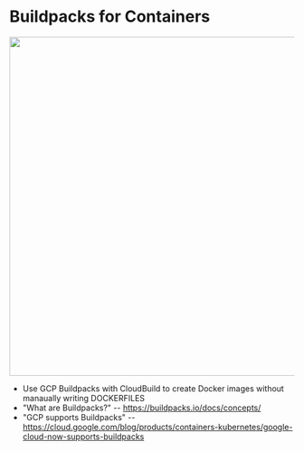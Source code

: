 # Buildpacks for Containers

<img src="https://github.com/lynnlangit/gcp-for-bioinformatics/blob/master/images/buildpacks.png" width=600>

- Use GCP Buildpacks with CloudBuild to create Docker images without manaually writing DOCKERFILES
- "What are Buildpacks?" -- https://buildpacks.io/docs/concepts/
- "GCP supports Buildpacks" -- https://cloud.google.com/blog/products/containers-kubernetes/google-cloud-now-supports-buildpacks

